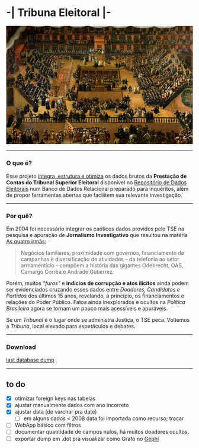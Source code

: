 # -| Tribuna Eleitoral |-

[![auto-de-fe](doc/francisco_rizi-auto_de_fe.jpg)](https://upload.wikimedia.org/wikipedia/commons/2/28/Francisco_rizi-auto_de_fe.jpg)


----
### O que é?
Esse projeto [integra, estrutura e otimiza](doc/metodologia.md) os dados brutos da **Prestação de Contas do Tribunal Superior Eleitoral** disponível no [Repositório de Dados Eleitorais](http://www.tse.jus.br/eleicoes/estatisticas/repositorio-de-dados-eleitorais/) num Banco de Dados Relacional preparado para inquéritos, além de propor ferramentas abertas que facilitem sua relevante investigação.

----
### Por quê?

Em 2004 foi necessário integrar os caóticos dados providos pelo TSE na pesquisa e apuração de **Jornalismo Investigativo** que resultou na matéria [As quatro irmãs](http://apublica.org/2014/06/as-quatro-irmas/);
> Negócios familiares, proximidade com governos, financiamento de campanhas e diversificação de atividades – da telefonia ao setor armamentício – compõem a história das gigantes Odebrecht, OAS, Camargo Corrêa e Andrade Gutierrez.

Porém, muitos *"furos"* e **indícios de corrupção e atos ilícitos** ainda podem ser evidenciados cruzando esses dados entre *Doadores, Candidatos e Partidos* dos últimos 15 anos, revelando, a princípio, os financiamentos e relações do Poder Público. Fatos ainda inexplorados e ocultos na *Política Brasileira* agora se tornam um pouco mais acessíveis e apuráveis.

Se um *Tribunal* é o lugar onde se administra Justiça, o TSE peca. Voltemos a *Tribuna*, local elevado para espetáculos e debates.

---
### Download

[last database dump](http://extrapolo.com/projeto/tse/tse2016.sql.tar.bz2)

---

## to do
- [x] otimizar foreign keys nas tabelas
- [x] ajustar manualmente dados com ano incorreto
- [x] ajustar data (de varchar pra date)
  - [ ] em alguns dados < 2008 data foi importada como recurso; trocar
- [ ] WebApp básico com filtros
- [ ] documentar quantidade de campos nulos, há muitos doadores ocultos.
- [ ] exportar dump em .dot pra visualizar como Grafo no [Gephi](http://gephi.org)
